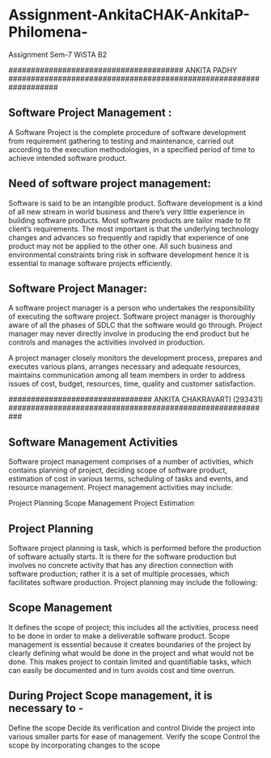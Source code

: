 # Assignment-AnkitaCHAK-AnkitaP-Philomena-
Assignment Sem-7 WiSTA B2

####################################### ANKITA PADHY ###################################################################

Software Project Management :
--------------------------------
A Software Project is the complete procedure of software development from requirement gathering to testing and maintenance, 
carried out according to the execution methodologies, in a specified period of time to achieve intended software product.

Need of software project management:
-------------------------------------
Software is said to be an intangible product. Software development is a kind of all new stream in world business and there’s 
very little experience in building software products. Most software products are tailor made to fit client’s requirements. 
The most important is that the underlying technology changes and advances so frequently and rapidly that experience of one product 
may not be applied to the other one. All such business and environmental constraints bring risk in software development hence it is 
essential to manage software projects efficiently.

Software Project Manager:
---------------------------
A software project manager is a person who undertakes the responsibility of executing the software project. Software project manager 
is thoroughly aware of all the phases of SDLC that the software would go through. Project manager may never directly involve in producing 
the end product but he controls and manages the activities involved in production.

A project manager closely monitors the development process, prepares and executes various plans, arranges necessary and adequate resources,
maintains communication among all team members in order to address issues of cost, budget, resources, time, quality and customer 
satisfaction.




################################  ANKITA CHAKRAVARTI (293431) ###########################################################
                             


Software Management Activities
-----------------------------------
Software project management comprises of a number of activities, which contains planning of project, deciding scope of software product, estimation of cost in various terms, scheduling of tasks and events, and resource management. Project management activities may include:

Project Planning
Scope Management
Project Estimation


Project Planning
--------------------
Software project planning is task, which is performed before the production of software actually starts. It is there for the software production but involves no concrete activity that has any direction connection with software production; rather it is a set of multiple processes, which facilitates software production. Project planning may include the following:

Scope Management
------------------
It defines the scope of project; this includes all the activities, process need to be done in order to make a deliverable software product. Scope management is essential because it creates boundaries of the project by clearly defining what would be done in the project and what would not be done. This makes project to contain limited and quantifiable tasks, which can easily be documented and in turn avoids cost and time overrun.
	
During Project Scope management, it is necessary to -
----------------------------------------------------

Define the scope
Decide its verification and control
Divide the project into various smaller parts for ease of management.
Verify the scope
Control the scope by incorporating changes to the scope




